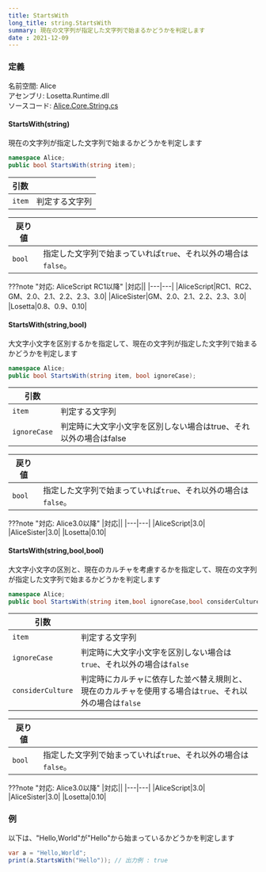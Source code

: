 ```yaml
---
title: StartsWith
long_title: string.StartsWith
summary: 現在の文字列が指定した文字列で始まるかどうかを判定します
date : 2021-12-09
---
```


### 定義
名前空間: Alice<br/>
アセンブリ: Losetta.Runtime.dll<br/>
ソースコード: [Alice.Core.String.cs](https://github.com/WSOFT-Project/Losetta/blob/master/Losetta.Runtime/Core/Extension/Alice.Core.String.cs)

#### StartsWith(string)

現在の文字列が指定した文字列で始まるかどうかを判定します

```cs title="AliceScript"
namespace Alice;
public bool StartsWith(string item);
```

|引数| |
|-|-|
|`item`|判定する文字列|

|戻り値| |
|-|-|
|`bool`|指定した文字列で始まっていれば`true`、それ以外の場合は`false`。|

???note "対応: AliceScript RC1以降"
    |対応||
    |---|---|
    |AliceScript|RC1、RC2、GM、2.0、2.1、2.2、2.3、3.0|
    |AliceSister|GM、2.0、2.1、2.2、2.3、3.0|
    |Losetta|0.8、0.9、0.10|

#### StartsWith(string,bool)

大文字小文字を区別するかを指定して、現在の文字列が指定した文字列で始まるかどうかを判定します

```cs title="AliceScript"
namespace Alice;
public bool StartsWith(string item, bool ignoreCase);
```

|引数| |
|-|-|
|`item`|判定する文字列|
|`ignoreCase`|判定時に大文字小文字を区別しない場合はtrue、それ以外の場合はfalse|

|戻り値| |
|-|-|
|`bool`|指定した文字列で始まっていれば`true`、それ以外の場合は`false`。|

???note "対応: Alice3.0以降"
    |対応||
    |---|---|
    |AliceScript|3.0|
    |AliceSister|3.0|
    |Losetta|0.10|

#### StartsWith(string,bool,bool)

大文字小文字の区別と、現在のカルチャを考慮するかを指定して、現在の文字列が指定した文字列で始まるかどうかを判定します


```cs title="AliceScript"
namespace Alice;
public bool StartsWith(string item,bool ignoreCase,bool considerCulture);
```

|引数| |
|-|-|
|`item`|判定する文字列|
|`ignoreCase`|判定時に大文字小文字を区別しない場合は`true`、それ以外の場合は`false`|
|`considerCulture`|判定時にカルチャに依存した並べ替え規則と、現在のカルチャを使用する場合は`true`、それ以外の場合は`false`|

|戻り値| |
|-|-|
|`bool`|指定した文字列で始まっていれば`true`、それ以外の場合は`false`。|

???note "対応: Alice3.0以降"
    |対応||
    |---|---|
    |AliceScript|3.0|
    |AliceSister|3.0|
    |Losetta|0.10|


### 例
以下は、"Hello,World"が"Hello"から始まっているかどうかを判定します

```cs title="AliceScript"
var a = "Hello,World";
print(a.StartsWith("Hello")); // 出力例 : true
```
